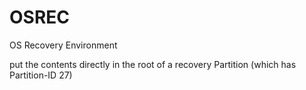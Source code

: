 OSREC
=====

OS Recovery Environment


put the contents directly in the root of a recovery Partition (which has Partition-ID 27)
